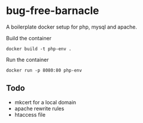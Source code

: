 # bug-free-barnacle

A boilerplate docker setup for php, mysql and apache.

Build the container
```
docker build -t php-env .
```

Run the container
```
docker run -p 8080:80 php-env
```

## Todo

* mkcert for a local domain
* apache rewrite rules
* htaccess file
